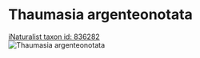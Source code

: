 
Thaumasia argenteonotata
========================
  
[iNaturalist taxon id: 836282](https://www.inaturalist.org/taxa/836282)  
![Thaumasia argenteonotata](https://inaturalist-open-data.s3.amazonaws.com/photos/240660122/medium.jpg)